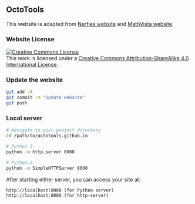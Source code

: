## OctoTools

This website is adapted from [Nerfies website](https://nerfies.github.io) and [MathVista website](https://mathvista.github.io).

### Website License
<a rel="license" href="http://creativecommons.org/licenses/by-sa/4.0/"><img alt="Creative Commons License" style="border-width:0" src="https://i.creativecommons.org/l/by-sa/4.0/88x31.png" /></a><br />This work is licensed under a <a rel="license" href="http://creativecommons.org/licenses/by-sa/4.0/">Creative Commons Attribution-ShareAlike 4.0 International License</a>.


### Update the website

```sh
git add -A
git commit -m "Update website"
git push
```


### Local server

```sh
# Navigate to your project directory
cd /path/to/octotools.github.io

# Python 3
python -m http.server 8000

# Python 2
python -m SimpleHTTPServer 8000
```


After starting either server, you can access your site at:

```
http://localhost:8000 (for Python server)
http://localhost:8080 (for http-server)
```